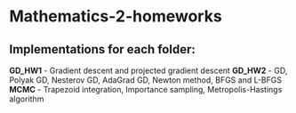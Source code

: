 # Mathematics-2-homeworks
## Implementations for each folder: 
**GD_HW1** - Gradient descent and projected gradient descent
**GD_HW2** - GD, Polyak GD, Nesterov GD, AdaGrad GD, Newton method, BFGS and  L-BFGS
**MCMC** - Trapezoid integration, Importance sampling, Metropolis-Hastings algorithm